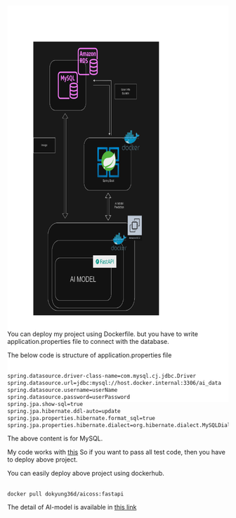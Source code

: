 This repository contains basic spring code that implements bulletin, joining membership, login, logout function.

System Architecture

<img src="2024032115531447124805.png" alt="Image Alt Text" width="600" height="900" style="margin-top: -100px; margin-bottom: -180px;">

You can deploy my project using Dockerfile.
but you have to write application.properties file to connect with the database.

The below code is structure of application.properties file
<pre><code>
spring.datasource.driver-class-name=com.mysql.cj.jdbc.Driver
spring.datasource.url=jdbc:mysql://host.docker.internal:3306/ai_data
spring.datasource.username=userName
spring.datasource.password=userPassword
spring.jpa.show-sql=true
spring.jpa.hibernate.ddl-auto=update
spring.jpa.properties.hibernate.format_sql=true
spring.jpa.properties.hibernate.dialect=org.hibernate.dialect.MySQLDialect
</code></pre>

The above content is for MySQL.

My code works with [this](https://github.com/dokyung36d/AICOSS_Fastapi)
So if you want to pass all test code, then you have to deploy above project.

You can easily deploy above project using dockerhub.
<pre><code>
docker pull dokyung36d/aicoss:fastapi
</code></pre>

The detail of AI-model is available in [this link](https://github.com/dokyung36d/2023-AICOSS)